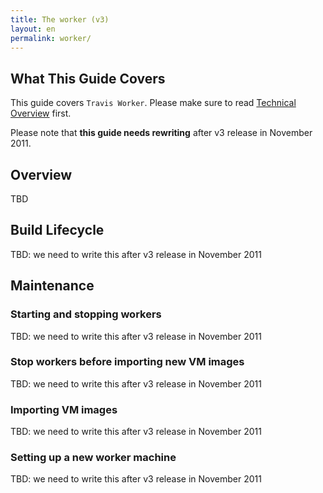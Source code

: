 ```yaml
---
title: The worker (v3)
layout: en
permalink: worker/
---
```


## What This Guide Covers

This guide covers `Travis Worker`. Please make sure to read [Technical Overview](/docs/dev/overview/) first.

Please note that **this guide needs rewriting** after v3 release in November 2011.


## Overview

TBD


## Build Lifecycle

TBD: we need to write this after v3 release in November 2011



## Maintenance

### Starting and stopping workers

TBD: we need to write this after v3 release in November 2011


### Stop workers before importing new VM images

TBD: we need to write this after v3 release in November 2011


### Importing VM images

TBD: we need to write this after v3 release in November 2011


### Setting up a new worker machine

TBD: we need to write this after v3 release in November 2011
